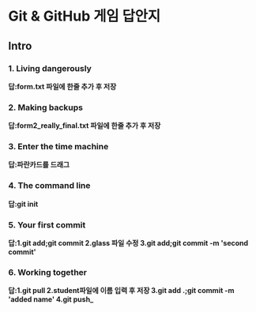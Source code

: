 # Git & GitHub 게임 답안지

## Intro

### 1. Living dangerously

**답:form.txt 파일에 한줄 추가 후 저장**

### 2. Making backups

**답:form2_really_final.txt 파일에 한줄 추가 후 저장**

### 3. Enter the time machine

**답:파란카드를 드래그**

### 4. The command line

**답:git init**

### 5. Your first commit

**답:1.git add;git commit 2.glass 파일 수정 3.git add;git commit -m 'second commit'**

### 6. Working together

**답:1.git pull 2.student파일에 이름 입력 후 저장 3.git add .;git commit -m 'added name' 4.git push_**